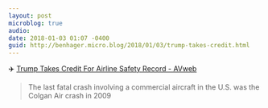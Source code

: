 ```yaml
---
layout: post
microblog: true
audio: 
date: 2018-01-03 01:07 -0400
guid: http://benhager.micro.blog/2018/01/03/trump-takes-credit.html
---
```

✈️ [Trump Takes Credit For Airline Safety Record - AVweb](https://www.avweb.com/avwebflash/news/Trump-Takes-Credit-For-Airline-Safety-Record-230129-1.html)

> The last fatal crash involving a commercial aircraft in the U.S. was the Colgan Air crash in 2009
